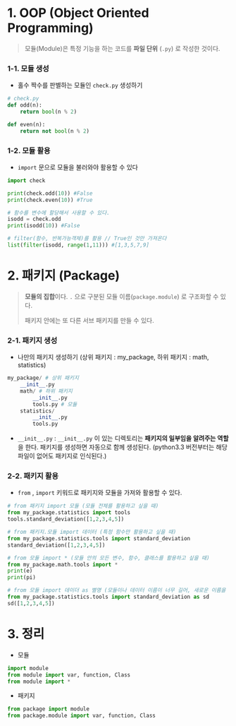 # 1. OOP (Object Oriented Programming)

> 모듈(Module)은 특정 기능을 하는 코드를 **파일 단위** (`.py`) 로 작성한 것이다.



### 1-1. 모듈 생성

- 홀수 짝수를 판별하는 모듈인 `check.py` 생성하기

```python
# check.py
def odd(n):
    return bool(n % 2)

def even(n):
    return not bool(n % 2)
```



### 1-2. 모듈 활용

- `import`  문으로 모듈을 불러와야 활용할 수 있다

```python
import check

print(check.odd(10)) #False
print(check.even(10)) #True

# 함수를 변수에 할당해서 사용할 수 있다.
isodd = check.odd
print(isodd(10)) #False

# filter(함수, 반복가능객체)를 활용 // True인 것만 가져온다
list(filter(isodd, range(1,11))) #[1,3,5,7,9]
```



# 2. 패키지 (Package)

> **모듈의 집합**이다.  `.` 으로 구분된 모듈 이름(`package.module`) 로 구조화할 수 있다. 
>
> 패키지 안에는 또 다른 서브 패키지를 만들 수 있다.



### 2-1. 패키지 생성

- 나만의 패키지 생성하기 (상위 패키지 : my_package, 하위 패키지 : math, statistics)

```python
my_package/ # 상위 패키지
	__init__.py 
    math/ # 하위 패키지
    	__init__.py 
        tools.py # 모듈
    statistics/
    	__init__.py
        tools.py
```

- `__init__.py`  : `__init__.py` 이 있는 디렉토리는 **패키지의 일부임을 알려주는 역할**을 한다. 패키지를 생성하면 자동으로 함께 생성된다. (python3.3 버전부터는 해당 파일이 없어도 패키지로 인식된다.)



### 2-2. 패키지 활용

- `from` , `import` 키워드로 패키지와 모듈을 가져와 활용할 수 있다.

```python
# from 패키지 import 모듈 (모듈 전체를 활용하고 싶을 때)
from my_package.statistics import tools
tools.standard_deviation([1,2,3,4,5])
```

```python
# from 패키지.모듈 import 데이터 (특정 함수만 활용하고 싶을 때)
from my_package.statistics.tools import standard_deviation
standard_deviation([1,2,3,4,5])
```

```python
# from 모듈 import * (모듈 안의 모든 변수, 함수, 클래스를 활용하고 싶을 때)
from my_package.math.tools import *
print(e)
print(pi)
```

```python
# from 모듈 import 데이더 as 별명 (모듈이나 데이터 이름이 너무 길어, 새로운 이름을 지정할 때)
from my_package.statistics.tools import standard_deviation as sd
sd([1,2,3,4,5])
```



# 3. 정리

- 모듈

```python
import module
from module import var, function, Class
from module import *
```

- 패키지

```python
from package import module
from package.module import var, function, Class
```







